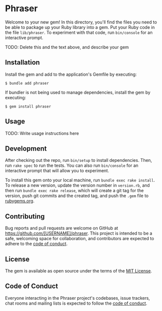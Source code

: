 # Phraser

Welcome to your new gem! In this directory, you'll find the files you need to be able to package up your Ruby library into a gem. Put your Ruby code in the file `lib/phraser`. To experiment with that code, run `bin/console` for an interactive prompt.

TODO: Delete this and the text above, and describe your gem

## Installation

Install the gem and add to the application's Gemfile by executing:

    $ bundle add phraser

If bundler is not being used to manage dependencies, install the gem by executing:

    $ gem install phraser

## Usage

TODO: Write usage instructions here

## Development

After checking out the repo, run `bin/setup` to install dependencies. Then, run `rake spec` to run the tests. You can also run `bin/console` for an interactive prompt that will allow you to experiment.

To install this gem onto your local machine, run `bundle exec rake install`. To release a new version, update the version number in `version.rb`, and then run `bundle exec rake release`, which will create a git tag for the version, push git commits and the created tag, and push the `.gem` file to [rubygems.org](https://rubygems.org).

## Contributing

Bug reports and pull requests are welcome on GitHub at https://github.com/[USERNAME]/phraser. This project is intended to be a safe, welcoming space for collaboration, and contributors are expected to adhere to the [code of conduct](https://github.com/[USERNAME]/phraser/blob/main/CODE_OF_CONDUCT.md).

## License

The gem is available as open source under the terms of the [MIT License](https://opensource.org/licenses/MIT).

## Code of Conduct

Everyone interacting in the Phraser project's codebases, issue trackers, chat rooms and mailing lists is expected to follow the [code of conduct](https://github.com/[USERNAME]/phraser/blob/main/CODE_OF_CONDUCT.md).
